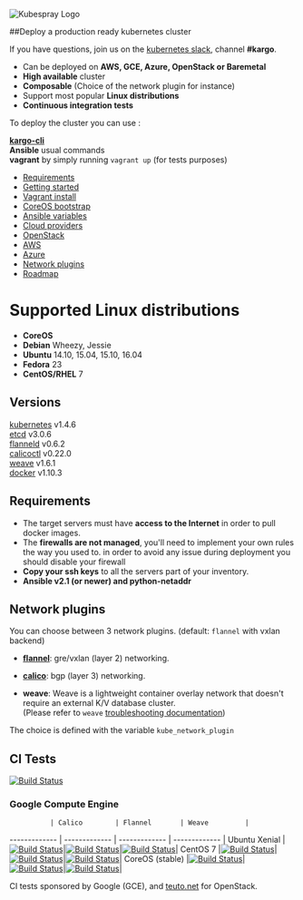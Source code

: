 ![Kubespray Logo](http://s9.postimg.org/md5dyjl67/kubespray_logoandkubespray_small.png)

##Deploy a production ready kubernetes cluster

If you have questions, join us on the [kubernetes slack](https://slack.k8s.io), channel **#kargo**.

- Can be deployed on **AWS, GCE, Azure, OpenStack or Baremetal**
- **High available** cluster
- **Composable** (Choice of the network plugin for instance)
- Support most popular **Linux distributions**
- **Continuous integration tests**


To deploy the cluster you can use :

[**kargo-cli**](https://github.com/kubespray/kargo-cli) <br>
**Ansible** usual commands <br>
**vagrant** by simply running `vagrant up` (for tests purposes) <br>


*  [Requirements](#requirements)
*  [Getting started](docs/getting-started.md)
*  [Vagrant install](docs/vagrant.md)
*  [CoreOS bootstrap](docs/coreos.md)
*  [Ansible variables](docs/ansible.md)
*  [Cloud providers](docs/cloud.md)
*  [OpenStack](docs/openstack.md)
*  [AWS](docs/aws.md)
*  [Azure](docs/azure.md)
*  [Network plugins](#network-plugins)
*  [Roadmap](docs/roadmap.md)

Supported Linux distributions
===============

* **CoreOS**
* **Debian** Wheezy, Jessie
* **Ubuntu** 14.10, 15.04, 15.10, 16.04
* **Fedora** 23
* **CentOS/RHEL** 7

Versions
--------------

[kubernetes](https://github.com/kubernetes/kubernetes/releases) v1.4.6 <br>
[etcd](https://github.com/coreos/etcd/releases) v3.0.6 <br>
[flanneld](https://github.com/coreos/flannel/releases) v0.6.2 <br>
[calicoctl](https://github.com/projectcalico/calico-docker/releases) v0.22.0 <br>
[weave](http://weave.works/) v1.6.1 <br>
[docker](https://www.docker.com/) v1.10.3 <br>


Requirements
--------------

* The target servers must have **access to the Internet** in order to pull docker images.
* The **firewalls are not managed**, you'll need to implement your own rules the way you used to.
in order to avoid any issue during deployment you should disable your firewall
* **Copy your ssh keys** to all the servers part of your inventory.
* **Ansible v2.1 (or newer) and python-netaddr**


## Network plugins
You can choose between 3 network plugins. (default: `flannel` with vxlan backend)

* [**flannel**](docs/flannel.md): gre/vxlan (layer 2) networking.

* [**calico**](docs/calico.md): bgp (layer 3) networking.

* **weave**: Weave is a lightweight container overlay network that doesn't require an external K/V database cluster. <br>
(Please refer to `weave` [troubleshooting documentation](http://docs.weave.works/weave/latest_release/troubleshooting.html))

The choice is defined with the variable `kube_network_plugin`


## CI Tests

[![Build Status](https://travis-ci.org/kubernetes-incubator/kargo.svg)](https://travis-ci.org/kubernetes-incubator/kargo) </br>

### Google Compute Engine

              | Calico        | Flannel       | Weave         |
------------- | ------------- | ------------- | ------------- |
Ubuntu Xenial |[![Build Status](https://ci.kubespray.io/job/kargo-gce-xenial-calico/badge/icon)](https://ci.kubespray.io/job/kargo-gce-xenial-calico/)|[![Build Status](https://ci.kubespray.io/job/kargo-gce-xenial-flannel/badge/icon)](https://ci.kubespray.io/job/kargo-gce-xenial-flannel/)|[![Build Status](https://ci.kubespray.io/job/kargo-gce-xenial-weave/badge/icon)](https://ci.kubespray.io/job/kargo-gce-xenial-weave)|
CentOS 7      |[![Build Status](https://ci.kubespray.io/job/kargo-gce-centos7-calico/badge/icon)](https://ci.kubespray.io/job/kargo-gce-centos7-calico/)|[![Build Status](https://ci.kubespray.io/job/kargo-gce-centos7-flannel/badge/icon)](https://ci.kubespray.io/job/kargo-gce-centos7-flannel/)|[![Build Status](https://ci.kubespray.io/job/kargo-gce-centos7-weave/badge/icon)](https://ci.kubespray.io/job/kargo-gce-centos7-weave/)|
CoreOS (stable) |[![Build Status](https://ci.kubespray.io/job/kargo-gce-coreos-calico/badge/icon)](https://ci.kubespray.io/job/kargo-gce-coreos-calico/)|[![Build Status](https://ci.kubespray.io/job/kargo-gce-coreos-flannel/badge/icon)](https://ci.kubespray.io/job/kargo-gce-coreos-flannel/)|[![Build Status](https://ci.kubespray.io/job/kargo-gce-coreos-weave/badge/icon)](https://ci.kubespray.io/job/kargo-gce-coreos-weave/)|

CI tests sponsored by Google (GCE), and [teuto.net](https://teuto.net/) for OpenStack.
